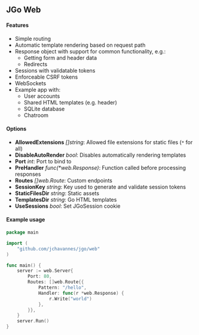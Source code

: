 ## JGo Web

#### Features

- Simple routing
- Automatic template rendering based on request path
- Response object with support for common functionality, e.g.:
  - Getting form and header data
  - Redirects
- Sessions with validatable tokens
- Enforceable CSRF tokens
- WebSockets
- Example app with:
  - User accounts
  - Shared HTML templates (e.g. header)
  - SQLite database
  - Chatroom

#### Options

- **AllowedExtensions** _[]string_: Allowed file extensions for static files (`*` for all)
- **DisableAutoRender** _bool_: Disables automatically rendering templates
- **Port** _int_: Port to bind to
- **PreHandler** _func(*web.Response)_: Function called before processing responses
- **Routes** _[]web.Route_: Custom endpoints
- **SessionKey** _string_: Key used to generate and validate session tokens
- **StaticFilesDir** _string_: Static assets
- **TemplatesDir** _string_: Go HTML templates
- **UseSessions** _bool_: Set JGoSession cookie

#### Example usage

```go
package main

import (
    "github.com/jchavannes/jgo/web"
)

func main() {
    server := web.Server{
        Port: 80,
        Routes: []web.Route{{
            Pattern: "/hello",
            Handler: func(r *web.Response) {
                r.Write("world")
            },
        }},
    }
    server.Run()
}
```
